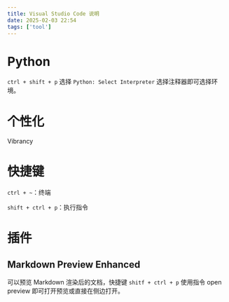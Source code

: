 ```yaml
---
title: Visual Studio Code 说明
date: 2025-02-03 22:54
tags: ['tool']
---
```


# Python

`ctrl + shift + p` 选择 `Python: Select Interpreter` 选择注释器即可选择环境。



# 个性化

Vibrancy

# 快捷键

`ctrl + ~`：终端

`shift + ctrl + p`：执行指令

# 插件

## Markdown Preview Enhanced

可以预览 Markdown 渲染后的文档，快捷键 `shitf + ctrl + p` 使用指令 open preview 即可打开预览或直接在侧边打开。